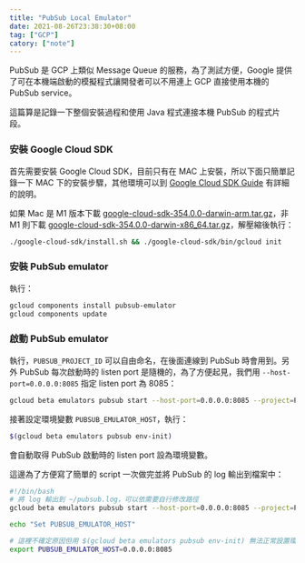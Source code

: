 ```yaml
---
title: "PubSub Local Emulator"
date: 2021-08-26T23:38:30+08:00
tag: ["GCP"]
catory: ["note"]
---
```


PubSub 是 GCP 上類似 Message Queue 的服務，為了測試方便，Google 提供了可在本機端啟動的模擬程式讓開發者可以不用連上 GCP 直接使用本機的 PubSub service。

這篇算是記錄一下整個安裝過程和使用 Java 程式連接本機 PubSub 的程式片段。

### 安裝 Google Cloud SDK
首先需要安裝 Google Cloud SDK，目前只有在 MAC 上安裝，所以下面只簡單記錄一下 MAC 下的安裝步驟，其他環境可以到 [Google Cloud SDK Guide](https://cloud.google.com/sdk/docs/install) 有詳細的說明。

如果 Mac 是 M1 版本下載 [google-cloud-sdk-354.0.0-darwin-arm.tar.gz](https://dl.google.com/dl/cloudsdk/channels/rapid/downloads/google-cloud-sdk-354.0.0-darwin-arm.tar.gz)，非 M1 則下載 [google-cloud-sdk-354.0.0-darwin-x86_64.tar.gz](https://dl.google.com/dl/cloudsdk/channels/rapid/downloads/google-cloud-sdk-354.0.0-darwin-x86_64.tar.gz)，解壓縮後執行：
```bash
./google-cloud-sdk/install.sh && ./google-cloud-sdk/bin/gcloud init
```

### 安裝 PubSub emulator
執行：
```bash
gcloud components install pubsub-emulator
gcloud components update
```

### 啟動 PubSub emulator
執行，`PUBSUB_PROJECT_ID` 可以自由命名，在後面連線到 PubSub 時會用到。另外 PubSub 每次啟動時的 listen port 是隨機的，為了方便起見，我們用 `--host-port=0.0.0.0:8085` 指定 listen port 為 8085：
```bash
gcloud beta emulators pubsub start --host-port=0.0.0.0:8085 --project=PUBSUB_PROJECT_ID
```

接著設定環境變數 `PUBSUB_EMULATOR_HOST`，執行：
```bash
$(gcloud beta emulators pubsub env-init)
```
會自動取得 PubSub 啟動時的 listen port 設為環境變數。

這邊為了方便寫了簡單的 script 一次做完並將 PubSub 的 log 輸出到檔案中：
```bash
#!/bin/bash
# 將 log 輸出到 ~/pubsub.log，可以依需要自行修改路徑
gcloud beta emulators pubsub start --host-port=0.0.0.0:8085 --project=PUBSUB_PROJECT_ID >> ~/pubsub.log 2>&1 &

echo "Set PUBSUB_EMULATOR_HOST"

# 這裡不確定原因但用 $(gcloud beta emulators pubsub env-init) 無法正常設置環境變數。因為我們已經指定了 listen port，所以直接用 export 指定即可
export PUBSUB_EMULATOR_HOST=0.0.0.0:8085
```